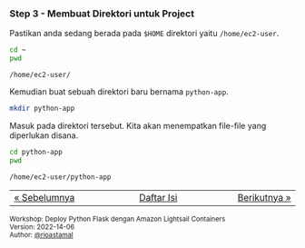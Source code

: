 
### <a name="step-3"></a>Step 3 - Membuat Direktori untuk Project

Pastikan anda sedang berada pada `$HOME` direktori yaitu `/home/ec2-user`.

```sh
cd ~
pwd 
```

```
/home/ec2-user/
```

Kemudian buat sebuah direktori baru bernama `python-app`.

```sh
mkdir python-app
```

Masuk pada direktori tersebut. Kita akan menempatkan file-file yang diperlukan disana.

```sh
cd python-app
pwd
```

```
/home/ec2-user/python-app
```


<table border="0" style="width: 100%; display: table;"><tr><td><a href="STEP-2.md">&laquo; Sebelumnya</td><td align="center"><a href="README.md">Daftar Isi</a></td><td align="right"><a href="STEP-4.md">Berikutnya &raquo;</a></td></tr></table>

<sup>Workshop: Deploy Python Flask dengan Amazon Lightsail Containers  
Version: 2022-14-06  
Author: [@rioastamal](https://github.com/rioastamal)</sup>
